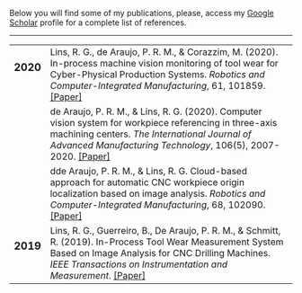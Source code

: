Below you will find some of my publications, please, access my <a href="https://scholar.google.com.br/citations?user=wan1l_IAAAAJ" target="_blank">Google Scholar</a> profile for a complete list of references.
<hr>

<div class="profile-table">
  <table class="center">
    <!-- Início de ano -->
    <tr valign=TOP>
      <td>
        <h3>2020</h3>
      </td>
      <td>
        Lins, R. G., de Araujo, P. R. M., & Corazzim, M. (2020). In-process machine vision monitoring of tool wear for Cyber-Physical Production Systems. 
        <em>Robotics and Computer-Integrated Manufacturing</em>, 61, 101859. <a href="https://doi.org/10.1016/j.rcim.2019.101859" target="_blank">[Paper]</a>
      </td>
    </tr>
    <tr valign=TOP>
      <td>
      </td>
      <td>
        de Araujo, P. R. M., & Lins, R. G. (2020). Computer vision system for workpiece referencing in three-axis machining centers. <em>The International Journal of Advanced Manufacturing Technology</em>, 106(5), 2007-2020. <a href="https://doi.org/10.1007/s00170-019-04626-w" target="_blank">[Paper]</a>
      </td>
    </tr>
    <tr valign=TOP>
      <td>
      </td>
      <td>
        dde Araujo, P. R. M., & Lins, R. G. Cloud-based approach for automatic CNC workpiece origin localization based on image analysis. <em>Robotics and Computer-Integrated Manufacturing</em>, 68, 102090. <a href="https://doi.org/10.1016/j.rcim.2020.102090" target="_blank">[Paper]</a>
      </td>
    </tr>
    <!-- Fim de ano -->
    <!-- Papers no mesmo ano -->
    <tr valign=TOP>
      <td>
        <h3>2019</h3>
      </td>
      <td>
        Lins, R. G., Guerreiro, B., De Araujo, P. R. M., & Schmitt, R. (2019). In-Process Tool Wear Measurement System Based on Image Analysis for CNC Drilling Machines. <em>IEEE Transactions on Instrumentation and Measurement</em>. <a href="https://doi.org/10.1109/TIM.2019.2961572" target="_blank">[Paper]</a>
      </td>
    </tr>
  </table>
</div>
